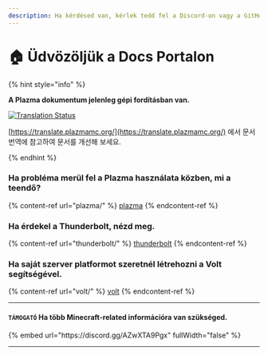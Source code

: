 ```yaml
---
description: Ha kérdésed van, kérlek tedd fel a Discord-on vagy a GitHub Issues-on keresztül.
---
```


# 🏠 Üdvözöljük a Docs Portalon

{% hint style="info" %}

**A Plazma dokumentum jelenleg gépi fordításban van.**

[![Translation Status](https://badges.crowdin.net/plazmamc-document-portal/localized.svg)](https://translate.plazmamc.org/)

[https://translate.plazmamc.org/](https://translate.plazmamc.org/) 에서 문서 번역에 참고하여 문서를 개선해 보세요.

{% endhint %}

### Ha probléma merül fel a Plazma használata közben, mi a teendő?

{% content-ref url="plazma/" %}
[plazma](plazma/)
{% endcontent-ref %}

### Ha érdekel a Thunderbolt, nézd meg.

{% content-ref url="thunderbolt/" %}
[thunderbolt](thunderbolt/)
{% endcontent-ref %}

### Ha saját szerver platformot szeretnél létrehozni a Volt segítségével.

{% content-ref url="volt/" %}
[volt](volt/)
{% endcontent-ref %}

***

#### `TÁMOGATÓ` Ha több Minecraft-related információra van szükséged. <a href="#etc-1" id="etc-1"></a>

{% embed url="https\://discord.gg/AZwXTA9Pgx" fullWidth="false" %}

***
